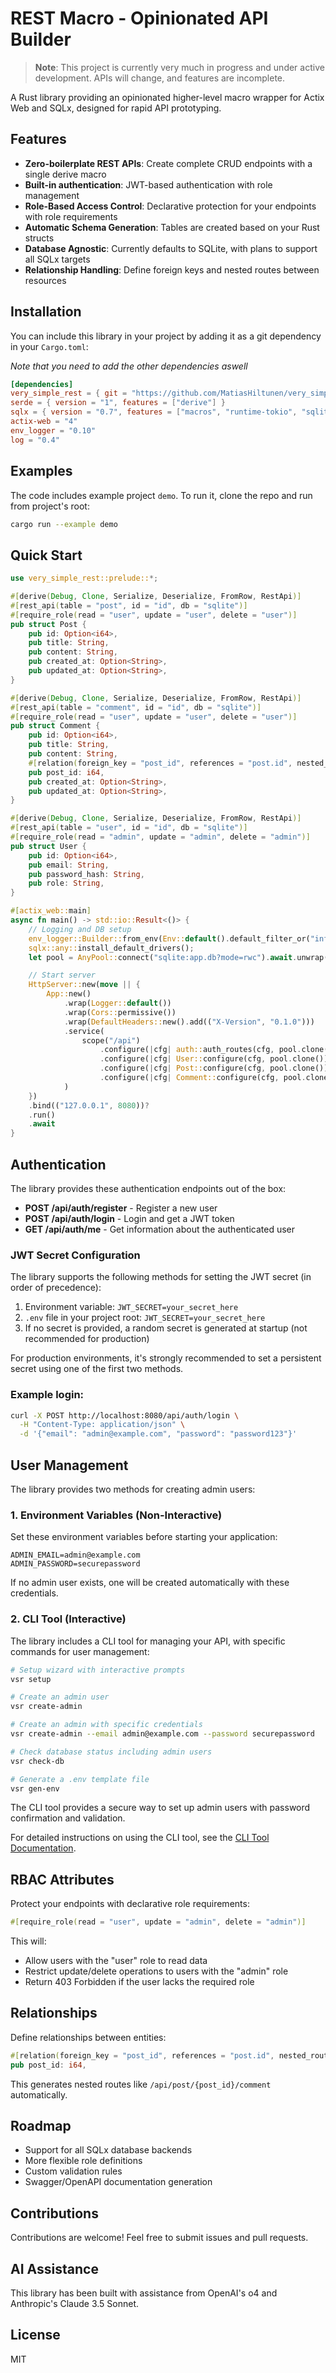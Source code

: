 # REST Macro - Opinionated API Builder

> **Note**: This project is currently very much in progress and under active development. APIs will change, and features are incomplete.

A Rust library providing an opinionated higher-level macro wrapper for Actix Web and SQLx, designed for rapid API prototyping.

## Features

- **Zero-boilerplate REST APIs**: Create complete CRUD endpoints with a single derive macro
- **Built-in authentication**: JWT-based authentication with role management
- **Role-Based Access Control**: Declarative protection for your endpoints with role requirements
- **Automatic Schema Generation**: Tables are created based on your Rust structs
- **Database Agnostic**: Currently defaults to SQLite, with plans to support all SQLx targets
- **Relationship Handling**: Define foreign keys and nested routes between resources

## Installation

You can include this library in your project by adding it as a git dependency in your `Cargo.toml`:

_Note that you need to add the other dependencies aswell_

```toml
[dependencies]
very_simple_rest = { git = "https://github.com/MatiasHiltunen/very_simple_rest.git" }
serde = { version = "1", features = ["derive"] }
sqlx = { version = "0.7", features = ["macros", "runtime-tokio", "sqlite"] }
actix-web = "4"
env_logger = "0.10"
log = "0.4"
```

## Examples


The code includes example project `demo`. To run it, clone the repo and run from project's root:

```sh
cargo run --example demo
```

## Quick Start

```rust
use very_simple_rest::prelude::*;

#[derive(Debug, Clone, Serialize, Deserialize, FromRow, RestApi)]
#[rest_api(table = "post", id = "id", db = "sqlite")]
#[require_role(read = "user", update = "user", delete = "user")]
pub struct Post {
    pub id: Option<i64>,
    pub title: String,
    pub content: String,
    pub created_at: Option<String>,
    pub updated_at: Option<String>,
}

#[derive(Debug, Clone, Serialize, Deserialize, FromRow, RestApi)]
#[rest_api(table = "comment", id = "id", db = "sqlite")]
#[require_role(read = "user", update = "user", delete = "user")]
pub struct Comment {
    pub id: Option<i64>,
    pub title: String,
    pub content: String,
    #[relation(foreign_key = "post_id", references = "post.id", nested_route = "true")]
    pub post_id: i64,
    pub created_at: Option<String>,
    pub updated_at: Option<String>,
}

#[derive(Debug, Clone, Serialize, Deserialize, FromRow, RestApi)]
#[rest_api(table = "user", id = "id", db = "sqlite")]
#[require_role(read = "admin", update = "admin", delete = "admin")]
pub struct User {
    pub id: Option<i64>,
    pub email: String,
    pub password_hash: String,
    pub role: String,
}

#[actix_web::main]
async fn main() -> std::io::Result<()> {
    // Logging and DB setup
    env_logger::Builder::from_env(Env::default().default_filter_or("info")).init();
    sqlx::any::install_default_drivers();
    let pool = AnyPool::connect("sqlite:app.db?mode=rwc").await.unwrap();

    // Start server
    HttpServer::new(move || {
        App::new()
            .wrap(Logger::default())
            .wrap(Cors::permissive())
            .wrap(DefaultHeaders::new().add(("X-Version", "0.1.0")))
            .service(
                scope("/api")
                    .configure(|cfg| auth::auth_routes(cfg, pool.clone()))
                    .configure(|cfg| User::configure(cfg, pool.clone()))
                    .configure(|cfg| Post::configure(cfg, pool.clone()))
                    .configure(|cfg| Comment::configure(cfg, pool.clone())),
            )
    })
    .bind(("127.0.0.1", 8080))?
    .run()
    .await
}
```

## Authentication

The library provides these authentication endpoints out of the box:

- **POST /api/auth/register** - Register a new user
- **POST /api/auth/login** - Login and get a JWT token
- **GET /api/auth/me** - Get information about the authenticated user

### JWT Secret Configuration

The library supports the following methods for setting the JWT secret (in order of precedence):

1. Environment variable: `JWT_SECRET=your_secret_here`
2. `.env` file in your project root: `JWT_SECRET=your_secret_here`
3. If no secret is provided, a random secret is generated at startup (not recommended for production)

For production environments, it's strongly recommended to set a persistent secret using one of the first two methods.

### Example login:

```bash
curl -X POST http://localhost:8080/api/auth/login \
  -H "Content-Type: application/json" \
  -d '{"email": "admin@example.com", "password": "password123"}'
```

## User Management

The library provides two methods for creating admin users:

### 1. Environment Variables (Non-Interactive)

Set these environment variables before starting your application:

```
ADMIN_EMAIL=admin@example.com
ADMIN_PASSWORD=securepassword
```

If no admin user exists, one will be created automatically with these credentials.

### 2. CLI Tool (Interactive)

The library includes a CLI tool for managing your API, with specific commands for user management:

```bash
# Setup wizard with interactive prompts
vsr setup

# Create an admin user
vsr create-admin

# Create an admin with specific credentials
vsr create-admin --email admin@example.com --password securepassword

# Check database status including admin users
vsr check-db

# Generate a .env template file
vsr gen-env
```

The CLI tool provides a secure way to set up admin users with password confirmation and validation.

For detailed instructions on using the CLI tool, see the [CLI Tool Documentation](crates/rest_api_cli/README.md).

## RBAC Attributes

Protect your endpoints with declarative role requirements:

```rust
#[require_role(read = "user", update = "admin", delete = "admin")]
```

This will:
- Allow users with the "user" role to read data
- Restrict update/delete operations to users with the "admin" role
- Return 403 Forbidden if the user lacks the required role

## Relationships

Define relationships between entities:

```rust
#[relation(foreign_key = "post_id", references = "post.id", nested_route = "true")]
pub post_id: i64,
```

This generates nested routes like `/api/post/{post_id}/comment` automatically.

## Roadmap

- Support for all SQLx database backends
- More flexible role definitions
- Custom validation rules
- Swagger/OpenAPI documentation generation

## Contributions

Contributions are welcome! Feel free to submit issues and pull requests.

## AI Assistance

This library has been built with assistance from OpenAI's o4 and Anthropic's Claude 3.5 Sonnet.

## License

MIT 
